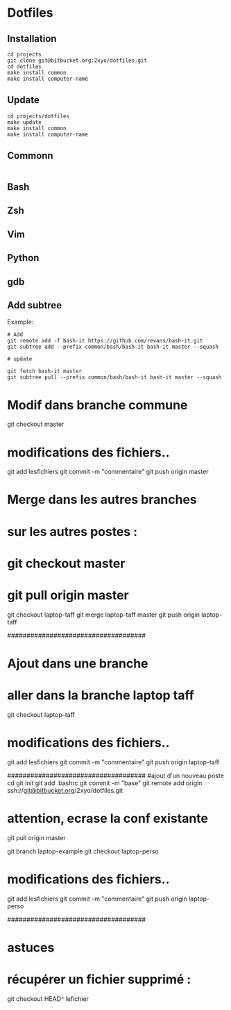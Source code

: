 # Dotfiles


## Installation
 
```
cd projects
git clone git@bitbucket.org:2xyo/dotfiles.git
cd dotfiles
make install common
make install computer-name
```

## Update 
```
cd projects/dotfiles
make update
make install common
make install computer-name
```
## Commonn

```

```

## Bash

## Zsh

## Vim

## Python

## gdb


## Add subtree

Example:
```
# Add
git remote add -f bash-it https://github.com/revans/bash-it.git
git subtree add --prefix common/bash/bash-it bash-it master --squash

# update

git fetch bash-it master
git subtree pull --prefix common/bash/bash-it bash-it master --squash
```


# Modif dans branche commune
git checkout master
# modifications des fichiers..
git add lesfichiers
git commit -m "commentaire"
git push origin master

# Merge dans les autres branches 
# sur les autres postes :
# git checkout  master
# git pull origin master

git checkout laptop-taff 
git merge laptop-taff master
git push origin laptop-taff 

####################################
# Ajout dans une branche
# aller dans la branche laptop taff
git checkout laptop-taff 

# modifications des fichiers..
git add lesfichiers
git commit -m "commentaire"
git push origin laptop-taff



####################################
#ajout d'un nouveau poste
cd
git init
git add .bashrc
git commit -m "base"
git remote add origin ssh://git@bitbucket.org/2xyo/dotfiles.git
# attention, ecrase la conf existante
git pull origin master

git branch laptop-example
git checkout laptop-perso
# modifications des fichiers..
git add lesfichiers
git commit -m "commentaire"
git push origin laptop-perso

####################################
# astuces 

# récupérer un fichier supprimé :
git checkout HEAD^ lefichier
